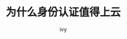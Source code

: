 ---
layout: post
title:  "为什么身份认证值得上云"
author: ivy
CATEGORIES: [ developers, tutorial ]
image: assets/images/17.jpg
tags: [featured]
---
